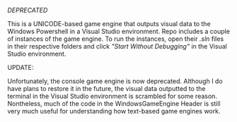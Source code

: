 *DEPRECATED*

This is a UNICODE-based game engine that outputs visual data to the Windows Powershell in a Visual Studio environment. Repo includes a couple of instances of the game engine. To run the instances, open their  *.sln* files in their respective folders and click *"Start Without Debugging"* in the Visual Studio environment.

UPDATE:

Unfortunately, the console game engine is now deprecated. Although I do have plans to restore it in the future, the visual data outputted to the terminal in the Visual Studio environment is scrambled for some reason. Nontheless, much of the code in the WindowsGameEngine Header is still very much useful for understanding how text-based game engines work.
